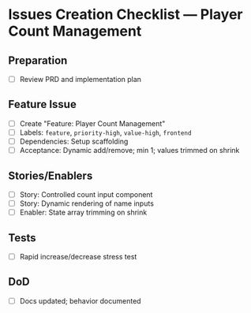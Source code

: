 # Issues Creation Checklist — Player Count Management

## Preparation
- [ ] Review PRD and implementation plan

## Feature Issue
- [ ] Create "Feature: Player Count Management"
- [ ] Labels: `feature`, `priority-high`, `value-high`, `frontend`
- [ ] Dependencies: Setup scaffolding
- [ ] Acceptance: Dynamic add/remove; min 1; values trimmed on shrink

## Stories/Enablers
- [ ] Story: Controlled count input component
- [ ] Story: Dynamic rendering of name inputs
- [ ] Enabler: State array trimming on shrink

## Tests
- [ ] Rapid increase/decrease stress test

## DoD
- [ ] Docs updated; behavior documented
